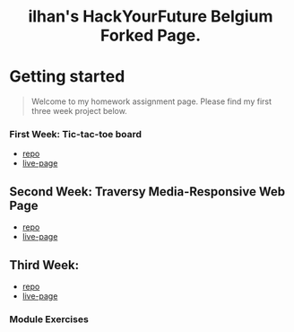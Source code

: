 <h1 align="center">ilhan's HackYourFuture Belgium Forked Page.</h1>


# Getting started

> Welcome to my homework assignment page. Please find my first three week project below.



### First Week: Tic-tac-toe board 

- [repo](https://github.com/ikoral/HTML-CSS-GitHub/tree/master/homework/week-1-project)
- [live-page](https://ikoral.github.io/HTML-CSS-GitHub/homework/week-1-project/3-unplayable-board/index.html)


## Second Week: Traversy Media-Responsive Web Page

- [repo](https://github.com/ikoral/HTML-CSS-GitHub/tree/master/homework/week-2-project)
- [live-page](https://ikoral.github.io/HTML-CSS-GitHub/homework/week-2-project/index.html)

## Third Week:

- [repo](https://github.com/ikoral/HTML-CSS-GitHub/tree/master/homework/week-3-project)
- [live-page](https://ikoral.github.io/HTML-CSS-GitHub/homework/week-3-project/index.html)


### Module Exercises

